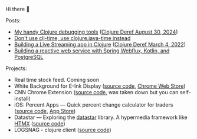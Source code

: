 Hi there 👋

Posts: 
 - [My handy Clojure debugging tools](https://dvliman.com/post/my-handy-clojure-debugging-tools/) ([Clojure Deref August 30, 2024](https://www.clojure.org/news/2024/08/30/deref))
 - [Don't use clj-time, use clojure.java-time instead](https://dvliman.bearblog.dev/dont-use-clj-time-use-clojurejava-time-instead/)
 - [Building a Live Streaming app in Clojure](https://dev.to/dvliman/building-a-live-streaming-app-in-clojure-329m) ([Clojure Deref March 4, 2022](https://clojure.org/news/2022/03/04/deref))
 - [Building a reactive web service with Spring Webflux, Kotlin, and PostgreSQL](https://dvliman.github.io/post/spring-webflux-kotlin-postgresql/) 
   
Projects:
 - Real time stock feed. Coming soon
 - White Background for E-Ink Display ([source code](https://github.com/dvliman/white-background-for-eink), [Chrome Web Store](https://chromewebstore.google.com/detail/white-background-for-e-in/obpoaaimgiimocbkbjjdffonlbhjfkkp?authuser=1&hl=en))
 - CNN Chrome Extension ([source code](https://github.com/dvliman/cnn-chrome-extension), was taken down but you can self-install)
 - iOS: Percent Apps — Quick percent change calculator for traders ([source code](https://github.com/dvliman/p), [App Store](https://apps.apple.com/app/percent-apps/id6747897383))
 - Datastar — Exploring the [datastar](https://data-star.dev/) library. A hypermedia framework like [HTMX](https://htmx.org/) ([source code](https://github.com/dvliman/datastar))
 - LOGSNAG - clojure client ([source code](https://github.com/dvliman/logsnag))
